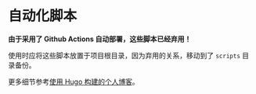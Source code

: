 # 自动化脚本

**由于采用了 Github Actions 自动部署，这些脚本已经弃用！**

使用时应将这些脚本放置于项目根目录，因为弃用的关系，移动到了 `scripts` 目录备份。

更多细节参考[使用 Hugo 构建的个人博客](https://freeflyingsheep.github.io/posts/tips/hugo)。

